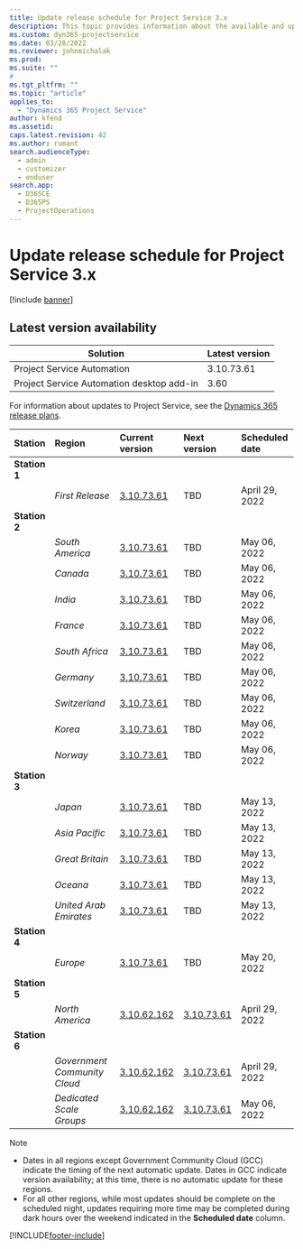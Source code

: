 ```yaml
---
title: Update release schedule for Project Service 3.x
description: This topic provides information about the available and upcoming releases of Dynamics 365 Project Service Automation.
ms.custom: dyn365-projectservice
ms.date: 03/28/2022
ms.reviewer: johnmichalak
ms.prod:
ms.suite: ""
#
ms.tgt_pltfrm: ""
ms.topic: "article"
applies_to: 
  - "Dynamics 365 Project Service"
author: kfend
ms.assetid: 
caps.latest.revision: 42
ms.author: rumant
search.audienceType: 
  - admin
  - customizer
  - enduser
search.app: 
  - D365CE
  - D365PS
  - ProjectOperations
---
```


# Update release schedule for Project Service 3.x

[!include [banner](../includes/psa-now-project-operations.md)]

## Latest version availability

| Solution  | Latest version |
|-------|----|
| Project Service Automation    | 3.10.73.61 |
| Project Service Automation desktop add-in                | 3.60          |

For information about updates to Project Service, see the [Dynamics 365 release plans](/dynamics365/release-plans/). 

| Station  | Region | Current version | Next version |  Scheduled date
| :---   | :---   | :---   | :---   |:---   |         
|<strong>Station 1</strong> | |  |  | |
| | <i>First Release</i> | [3.10.73.61](whats-new-ur-42.md) | TBD | April 29, 2022
|<strong>Station 2</strong> | |  |  | |
| | <i>South America</i> | [3.10.73.61](whats-new-ur-42.md) | TBD | May 06, 2022
| | <i>Canada</i> | [3.10.73.61](whats-new-ur-42.md) | TBD | May 06, 2022
| | <i>India</i> | [3.10.73.61](whats-new-ur-42.md) | TBD | May 06, 2022
| | <i>France</i> | [3.10.73.61](whats-new-ur-42.md) | TBD | May 06, 2022
| | <i>South Africa</i> | [3.10.73.61](whats-new-ur-42.md) | TBD | May 06, 2022
| | <i>Germany</i> | [3.10.73.61](whats-new-ur-42.md) | TBD | May 06, 2022
| | <i>Switzerland</i> | [3.10.73.61](whats-new-ur-42.md) | TBD | May 06, 2022
| | <i>Korea</i> | [3.10.73.61](whats-new-ur-42.md) | TBD | May 06, 2022
| | <i>Norway</i> | [3.10.73.61](whats-new-ur-42.md) | TBD | May 06, 2022
|<strong>Station 3</strong> | |  |  | |
| | <i>Japan</i> | [3.10.73.61](whats-new-ur-42.md) | TBD | May 13, 2022
| | <i>Asia Pacific</i> | [3.10.73.61](whats-new-ur-42.md) | TBD | May 13, 2022
| | <i>Great Britain</i> | [3.10.73.61](whats-new-ur-42.md) | TBD | May 13, 2022
| | <i>Oceana</i> | [3.10.73.61](whats-new-ur-42.md) | TBD | May 13, 2022
| | <i>United Arab Emirates</i> | [3.10.73.61](whats-new-ur-42.md) | TBD | May 13, 2022
|<strong>Station 4</strong> | |  |  | |
| | <i>Europe</i> | [3.10.73.61](whats-new-ur-42.md) | TBD | May 20, 2022
|<strong>Station 5</strong> | |  |  | |
| | <i>North America</i> | [3.10.62.162](whats-new-ur-41.md) | [3.10.73.61](whats-new-ur-42.md) | April 29, 2022
|<strong>Station 6</strong> | |  |  | |
| | <i>Government Community Cloud</i> | [3.10.62.162](whats-new-ur-41.md) | [3.10.73.61](whats-new-ur-42.md) | April 29, 2022
| | <i>Dedicated Scale Groups</i> | [3.10.62.162](whats-new-ur-41.md) | [3.10.73.61](whats-new-ur-42.md) | May 06, 2022




>[!Note]
> - Dates in all regions except Government Community Cloud (GCC) indicate the timing of the next automatic update. Dates in GCC indicate version availability; at this time, there is no automatic update for these regions.
> - For all other regions, while most updates should be complete on the scheduled night, updates requiring more time may be completed during dark hours over the weekend indicated in the **Scheduled date** column.


[!INCLUDE[footer-include](../includes/footer-banner.md)]

